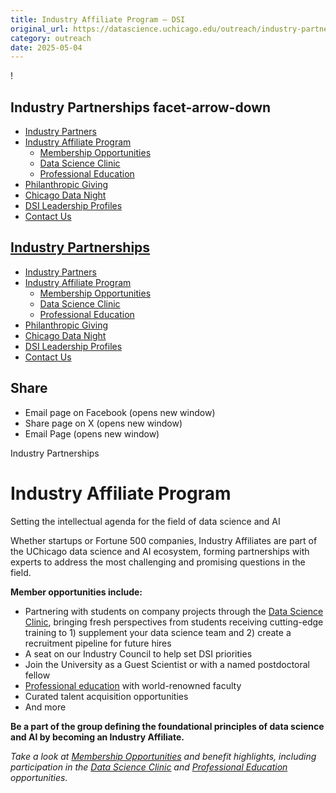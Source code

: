 ```yaml
---
title: Industry Affiliate Program – DSI
original_url: https://datascience.uchicago.edu/outreach/industry-partnerships/industry-affiliate-program
category: outreach
date: 2025-05-04
---
```


!

## Industry Partnerships facet-arrow-down

* [Industry Partners](https://datascience.uchicago.edu/outreach/industry-partnerships/industry-partners/)
* [Industry Affiliate Program](https://datascience.uchicago.edu/outreach/industry-partnerships/industry-affiliate-program/)
  * [Membership Opportunities](https://datascience.uchicago.edu/outreach/industry-partnerships/industry-affiliate-program/membership-opportunities/)
  * [Data Science Clinic](https://datascience.uchicago.edu/outreach/industry-partnerships/industry-affiliate-program/data-science-clinic/)
  * [Professional Education](https://datascience.uchicago.edu/outreach/industry-partnerships/industry-affiliate-program/professional-education/)
* [Philanthropic Giving](https://datascience.uchicago.edu/outreach/industry-partnerships/philanthropic-giving/)
* [Chicago Data Night](https://datascience.uchicago.edu/outreach/industry-partnerships/chicago-data-night/)
* [DSI Leadership Profiles](https://datascience.uchicago.edu/outreach/industry-partnerships/dsi-leadership-rooted-in-industry/)
* [Contact Us](https://datascience.uchicago.edu/outreach/industry-partnerships/contact-us/)

## [Industry Partnerships](https://datascience.uchicago.edu/outreach/industry-partnerships/)

* [Industry Partners](https://datascience.uchicago.edu/outreach/industry-partnerships/industry-partners/)
* [Industry Affiliate Program](https://datascience.uchicago.edu/outreach/industry-partnerships/industry-affiliate-program/)
  * [Membership Opportunities](https://datascience.uchicago.edu/outreach/industry-partnerships/industry-affiliate-program/membership-opportunities/)
  * [Data Science Clinic](https://datascience.uchicago.edu/outreach/industry-partnerships/industry-affiliate-program/data-science-clinic/)
  * [Professional Education](https://datascience.uchicago.edu/outreach/industry-partnerships/industry-affiliate-program/professional-education/)
* [Philanthropic Giving](https://datascience.uchicago.edu/outreach/industry-partnerships/philanthropic-giving/)
* [Chicago Data Night](https://datascience.uchicago.edu/outreach/industry-partnerships/chicago-data-night/)
* [DSI Leadership Profiles](https://datascience.uchicago.edu/outreach/industry-partnerships/dsi-leadership-rooted-in-industry/)
* [Contact Us](https://datascience.uchicago.edu/outreach/industry-partnerships/contact-us/)

## Share

* Email page on Facebook (opens new window)
* Share page on X (opens new window)
* Email Page (opens new window)

<!-- Table-like structure detected -->

Industry Partnerships

# Industry Affiliate Program

Setting the intellectual agenda for the field of data science and AI

Whether startups or Fortune 500 companies, Industry Affiliates are part of the UChicago data science and AI ecosystem, forming partnerships with experts to address the most challenging and promising questions in the field.

**Member opportunities include:**

* Partnering with students on company projects through the [Data Science Clinic](https://datascience.uchicago.edu/outreach/industry-partnerships/industry-affiliate-program/data-science-clinic/), bringing fresh perspectives from students receiving cutting-edge training to 1) supplement your data science team and 2) create a recruitment pipeline for future hires
* A seat on our Industry Council to help set DSI priorities
* Join the University as a Guest Scientist or with a named postdoctoral fellow
* [Professional education](https://datascience.uchicago.edu/outreach/industry-partnerships/industry-affiliate-program/professional-education/) with world-renowned faculty
* Curated talent acquisition opportunities
* And more

**Be a part of the group defining the foundational principles of data science and AI by becoming an Industry Affiliate.**

*Take a look at [Membership Opportunities](https://datascience.uchicago.edu/outreach/industry-partnerships/industry-affiliate-program/membership-opportunities/) and benefit highlights, including participation in the [Data Science Clinic](https://datascience.uchicago.edu/outreach/industry-partnerships/industry-affiliate-program/data-science-clinic/) and [Professional Education](https://datascience.uchicago.edu/outreach/industry-partnerships/industry-affiliate-program/professional-education/) opportunities.*